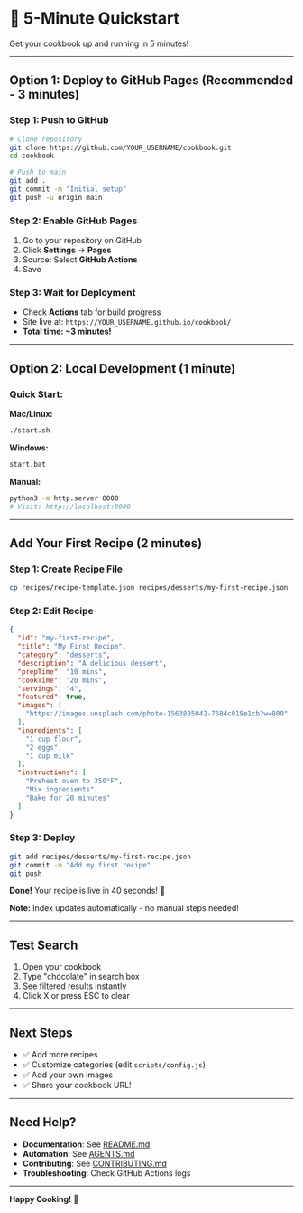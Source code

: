# 🚀 5-Minute Quickstart

Get your cookbook up and running in 5 minutes!

---

## Option 1: Deploy to GitHub Pages (Recommended - 3 minutes)

### Step 1: Push to GitHub

```bash
# Clone repository
git clone https://github.com/YOUR_USERNAME/cookbook.git
cd cookbook

# Push to main
git add .
git commit -m "Initial setup"
git push -u origin main
```

### Step 2: Enable GitHub Pages

1. Go to your repository on GitHub
2. Click **Settings** → **Pages**
3. Source: Select **GitHub Actions**
4. Save

### Step 3: Wait for Deployment

- Check **Actions** tab for build progress
- Site live at: `https://YOUR_USERNAME.github.io/cookbook/`
- **Total time: ~3 minutes!**

---

## Option 2: Local Development (1 minute)

### Quick Start:

**Mac/Linux:**
```bash
./start.sh
```

**Windows:**
```bash
start.bat
```

**Manual:**
```bash
python3 -m http.server 8000
# Visit: http://localhost:8000
```

---

## Add Your First Recipe (2 minutes)

### Step 1: Create Recipe File

```bash
cp recipes/recipe-template.json recipes/desserts/my-first-recipe.json
```

### Step 2: Edit Recipe

```json
{
  "id": "my-first-recipe",
  "title": "My First Recipe",
  "category": "desserts",
  "description": "A delicious dessert",
  "prepTime": "10 mins",
  "cookTime": "20 mins",
  "servings": "4",
  "featured": true,
  "images": [
    "https://images.unsplash.com/photo-1563805042-7684c019e1cb?w=800"
  ],
  "ingredients": [
    "1 cup flour",
    "2 eggs",
    "1 cup milk"
  ],
  "instructions": [
    "Preheat oven to 350°F",
    "Mix ingredients",
    "Bake for 20 minutes"
  ]
}
```

### Step 3: Deploy

```bash
git add recipes/desserts/my-first-recipe.json
git commit -m "Add my first recipe"
git push
```

**Done!** Your recipe is live in 40 seconds! 🎉

**Note:** Index updates automatically - no manual steps needed!

---

## Test Search

1. Open your cookbook
2. Type "chocolate" in search box
3. See filtered results instantly
4. Click X or press ESC to clear

---

## Next Steps

- ✅ Add more recipes
- ✅ Customize categories (edit `scripts/config.js`)
- ✅ Add your own images
- ✅ Share your cookbook URL!

---

## Need Help?

- **Documentation**: See [README.md](README.md)
- **Automation**: See [AGENTS.md](AGENTS.md)
- **Contributing**: See [CONTRIBUTING.md](CONTRIBUTING.md)
- **Troubleshooting**: Check GitHub Actions logs

---

**Happy Cooking!** 🍳
